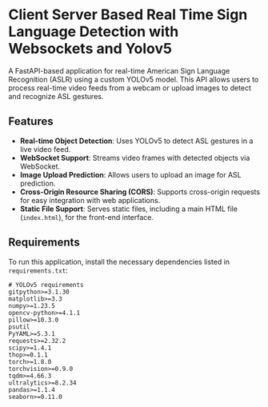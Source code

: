 # Client Server Based Real Time Sign Language Detection with Websockets and Yolov5

A FastAPI-based application for real-time American Sign Language Recognition (ASLR) using a custom YOLOv5 model. This API allows users to process real-time video feeds from a webcam or upload images to detect and recognize ASL gestures.

## Features

- **Real-time Object Detection**: Uses YOLOv5 to detect ASL gestures in a live video feed.
- **WebSocket Support**: Streams video frames with detected objects via WebSocket.
- **Image Upload Prediction**: Allows users to upload an image for ASL prediction.
- **Cross-Origin Resource Sharing (CORS)**: Supports cross-origin requests for easy integration with web applications.
- **Static File Support**: Serves static files, including a main HTML file (`index.html`), for the front-end interface.

## Requirements

To run this application, install the necessary dependencies listed in `requirements.txt`:

```plaintext
# YOLOv5 requirements
gitpython>=3.1.30
matplotlib>=3.3
numpy>=1.23.5
opencv-python>=4.1.1
pillow>=10.3.0
psutil
PyYAML>=5.3.1
requests>=2.32.2
scipy>=1.4.1
thop>=0.1.1
torch>=1.8.0
torchvision>=0.9.0
tqdm>=4.66.3
ultralytics>=8.2.34
pandas>=1.1.4
seaborn>=0.11.0
